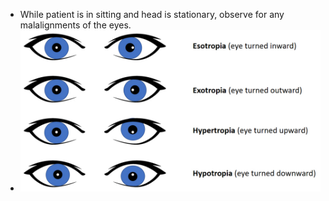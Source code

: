 - While patient is in sitting and head is stationary, observe for any malalignments of the eyes.
- ![image.png](../assets/image_1639586349446_0.png)